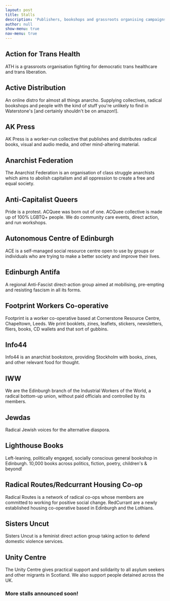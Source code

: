 ```yaml
---
layout: post
title: Stalls
description: 'Publishers, bookshops and grassroots organising campaigns at the Edinburgh Anarchist Feminist Bookfair.'
author: null
show-menu: true
nav-menu: true
---
```


## Action for Trans Health
ATH is a grassroots organisation fighting for democratic trans healthcare and trans liberation.

## Active Distribution
An online distro for almost all things anarcho. Supplying collectives, radical bookshops and people with the kind of stuff you're unlikely to find in Waterstone's [and certainly shouldn't be on amazon!].

## AK Press
AK Press is a worker-run collective that publishes and distributes radical books, visual and audio media, and other mind-altering material.

## Anarchist Federation
The Anarchist Federation is an organisation of class struggle anarchists which aims to abolish capitalism and all oppression to create a free and equal society. 

## Anti-Capitalist Queers
Pride is a protest. ACQuee was born out of one. ACQuee collective is made up of 100% LGBTQ+ people. We do community care events, direct action, and run workshops. 

## Autonomous Centre of Edinburgh
ACE is a self-managed social resource centre open to use by groups or individuals who are trying to make a better society and improve their lives.

## Edinburgh Antifa
A regional Anti-Fascist direct-action group aimed at mobilising, pre-empting and resisting fascism in all its forms.

## Footprint Workers Co-operative
Footprint is a worker co-operative based at Cornerstone Resource Centre, Chapeltown, Leeds. We print booklets, zines, leaflets, stickers, newsletters, fliers, books, CD wallets and that sort of gubbins.

## Info44
Info44 is an anarchist bookstore, providing Stockholm with books, zines, and other relevant food for thought.

## IWW
We are the Edinburgh branch of the Industrial Workers of the World, a radical bottom-up union, without paid officials and controlled by its members.

## Jewdas
Radical Jewish voices for the alternative diaspora.

## Lighthouse Books
Left-leaning, politically engaged, socially conscious general bookshop in Edinburgh. 10,000 books across politics, fiction, poetry, children's & beyond!

## Radical Routes/Redcurrant Housing Co-op
Radical Routes is a network of radical co-ops whose members are committed to working for positive social change. RedCurrant are a newly established housing co-operative based in Edinburgh and the Lothians. 

## Sisters Uncut
Sisters Uncut is a feminist direct action group taking action to defend domestic violence services.

## Unity Centre
The Unity Centre gives practical support and solidarity to all asylum seekers and other migrants in Scotland. We also support people detained across the UK.

### More stalls announced soon!